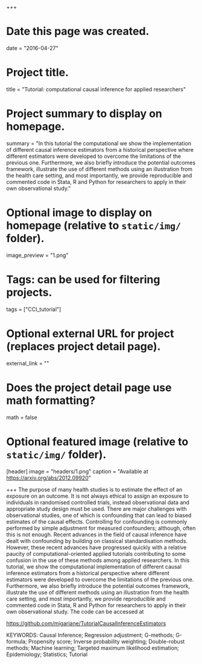 +++
# Date this page was created.
date = "2016-04-27"

# Project title.
title = "Tutorial: computational causal inference for applied researchers"

# Project summary to display on homepage.
summary = "In this tutorial the computational we show the implementation of different causal inference estimators from a historical perspective where different estimators were developed to overcome the limitations of the previous one. Furthermore, we also briefly introduce the potential outcomes framework, illustrate the use of different methods using an illustration from the health care setting, and most importantly, we provide reproducible and commented code in Stata, R and Python for researchers to apply in their own observational study."  

# Optional image to display on homepage (relative to `static/img/` folder).
image_preview = "1.png"

# Tags: can be used for filtering projects.
tags = ["CCI_tutorial"]

# Optional external URL for project (replaces project detail page).
external_link = ""

# Does the project detail page use math formatting?
math = false

# Optional featured image (relative to `static/img/` folder).
[header]
image = "headers/1.png"
caption = "Available at https://arxiv.org/abs/2012.09920"

+++
The purpose of many health studies is to estimate the effect of an exposure on an outcome. It is not always ethical to assign an exposure to individuals in randomised controlled trials, instead observational data and appropriate study design must be used. There are major challenges with observational studies, one of which is confounding that can lead to biased estimates of the causal effects. Controlling for confounding is commonly performed by simple adjustment for measured confounders; although, often this is not enough. Recent advances in the field of causal inference have dealt with confounding by building on classical standardisation methods. However, these recent advances have progressed quickly with a relative paucity of computational-oriented applied tutorials contributing to some confusion in the use of these methods among applied researchers. In this tutorial, we show the computational implementation of different causal inference estimators from a historical perspective where different estimators were developed to overcome the limitations of the previous one. Furthermore, we also briefly introduce the potential outcomes framework, illustrate the use of different methods using an illustration from the health care setting, and most importantly, we provide reproducible and commented code in Stata, R and Python for researchers to apply in their own observational study. The code can be accessed at

https://github.com/migariane/TutorialCausalInferenceEstimators  

KEYWORDS: Causal Inference; Regression adjustment; G-methods; G-formula; Propensity score; Inverse probability weighting; Double-robust methods; Machine learning; Targeted maximum likelihood estimation; Epidemiology; Statistics; Tutorial  